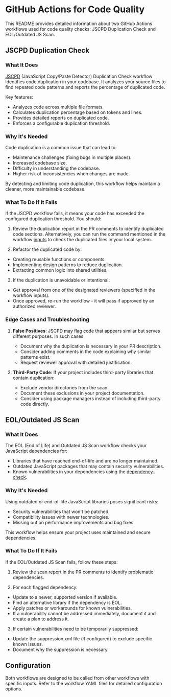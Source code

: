 # GitHub Actions for Code Quality

This README provides detailed information about two GitHub Actions workflows used for code quality checks: JSCPD Duplication Check and EOL/Outdated JS Scan.

## JSCPD Duplication Check

### What It Does

[JSCPD](https://github.com/kucherenko/jscpd) (JavaScript Copy/Paste Detector) Duplication Check workflow identifies code duplication in your codebase. It analyzes your source files to find repeated code patterns and reports the percentage of duplicated code.

Key features:
- Analyzes code across multiple file formats.
- Calculates duplication percentage based on tokens and lines.
- Provides detailed reports on duplicated code.
- Enforces a configurable duplication threshold.

### Why It's Needed

Code duplication is a common issue that can lead to:
- Maintenance challenges (fixing bugs in multiple places).
- Increased codebase size.
- Difficulty in understanding the codebase.
- Higher risk of inconsistencies when changes are made.

By detecting and limiting code duplication, this workflow helps maintain a cleaner, more maintainable codebase.

### What To Do If It Fails

If the JSCPD workflow fails, it means your code has exceeded the configured duplication threshold. You should:

1. Review the duplication report in the PR comments to identify duplicated code sections. Alternatively, you can run the command mentioned in the workflow [inputs](https://github.com/fylein/fyle-app/blob/master/.github/workflows/jscpd-duplication-check.yml) to check the duplicated files in your local system.

2. Refactor the duplicated code by:
- Creating reusable functions or components.
- Implementing design patterns to reduce duplication.
- Extracting common logic into shared utilities.

3. If the duplication is unavoidable or intentional:
- Get approval from one of the designated reviewers (specified in the workflow inputs).
- Once approved, re-run the workflow - it will pass if approved by an authorized reviewer.

### Edge Cases and Troubleshooting

1. **False Positives**: JSCPD may flag code that appears similar but serves different purposes. In such cases:
   - Document why the duplication is necessary in your PR description.
   - Consider adding comments in the code explaining why similar patterns exist.
   - Request reviewer approval with detailed justification.

2. **Third-Party Code**: If your project includes third-party libraries that contain duplication:
   - Exclude vendor directories from the scan.
   - Document these exclusions in your project documentation.
   - Consider using package managers instead of including third-party code directly.

## EOL/Outdated JS Scan

### What It Does

The EOL (End of Life) and Outdated JS Scan workflow checks your JavaScript dependencies for:
- Libraries that have reached end-of-life and are no longer maintained.
- Outdated JavaScript packages that may contain security vulnerabilities.
- Known vulnerabilities in your dependencies using the [dependency-check](https://github.com/dependency-check/Dependency-Check_Action).

### Why It's Needed

Using outdated or end-of-life JavaScript libraries poses significant risks:
- Security vulnerabilities that won't be patched.
- Compatibility issues with newer technologies.
- Missing out on performance improvements and bug fixes.

This workflow helps ensure your project uses maintained and secure dependencies.

### What To Do If It Fails

If the EOL/Outdated JS Scan fails, follow these steps:

1. Review the scan report in the PR comments to identify problematic dependencies.

2. For each flagged dependency:
- Update to a newer, supported version if available.
- Find an alternative library if the dependency is EOL.
- Apply patches or workarounds for known vulnerabilities.
- If a vulnerability cannot be addressed immediately, document it and create a plan to address it.

3. If certain vulnerabilities need to be temporarily suppressed:
- Update the suppression.xml file (if configured) to exclude specific known issues.
- Document why the suppression is necessary.

## Configuration

Both workflows are designed to be called from other workflows with specific inputs. Refer to the workflow YAML files for detailed configuration options.